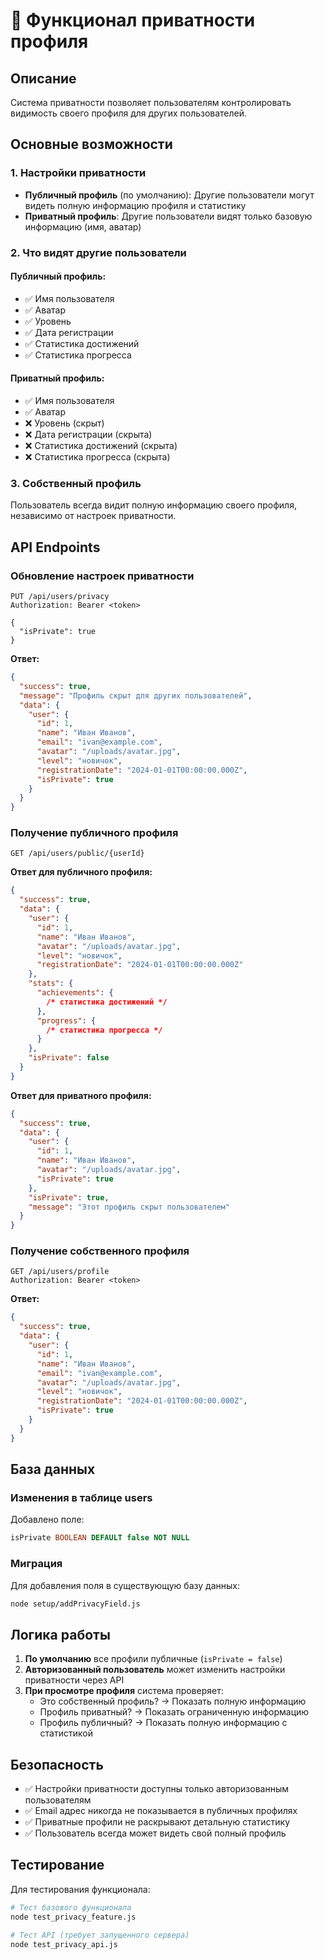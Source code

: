 # 🔐 Функционал приватности профиля

## Описание

Система приватности позволяет пользователям контролировать видимость своего профиля для других пользователей.

## Основные возможности

### 1. Настройки приватности

- **Публичный профиль** (по умолчанию): Другие пользователи могут видеть полную информацию профиля и статистику
- **Приватный профиль**: Другие пользователи видят только базовую информацию (имя, аватар)

### 2. Что видят другие пользователи

#### Публичный профиль:

- ✅ Имя пользователя
- ✅ Аватар
- ✅ Уровень
- ✅ Дата регистрации
- ✅ Статистика достижений
- ✅ Статистика прогресса

#### Приватный профиль:

- ✅ Имя пользователя
- ✅ Аватар
- ❌ Уровень (скрыт)
- ❌ Дата регистрации (скрыта)
- ❌ Статистика достижений (скрыта)
- ❌ Статистика прогресса (скрыта)

### 3. Собственный профиль

Пользователь всегда видит полную информацию своего профиля, независимо от настроек приватности.

## API Endpoints

### Обновление настроек приватности

```http
PUT /api/users/privacy
Authorization: Bearer <token>

{
  "isPrivate": true
}
```

**Ответ:**

```json
{
  "success": true,
  "message": "Профиль скрыт для других пользователей",
  "data": {
    "user": {
      "id": 1,
      "name": "Иван Иванов",
      "email": "ivan@example.com",
      "avatar": "/uploads/avatar.jpg",
      "level": "новичок",
      "registrationDate": "2024-01-01T00:00:00.000Z",
      "isPrivate": true
    }
  }
}
```

### Получение публичного профиля

```http
GET /api/users/public/{userId}
```

**Ответ для публичного профиля:**

```json
{
  "success": true,
  "data": {
    "user": {
      "id": 1,
      "name": "Иван Иванов",
      "avatar": "/uploads/avatar.jpg",
      "level": "новичок",
      "registrationDate": "2024-01-01T00:00:00.000Z"
    },
    "stats": {
      "achievements": {
        /* статистика достижений */
      },
      "progress": {
        /* статистика прогресса */
      }
    },
    "isPrivate": false
  }
}
```

**Ответ для приватного профиля:**

```json
{
  "success": true,
  "data": {
    "user": {
      "id": 1,
      "name": "Иван Иванов",
      "avatar": "/uploads/avatar.jpg",
      "isPrivate": true
    },
    "isPrivate": true,
    "message": "Этот профиль скрыт пользователем"
  }
}
```

### Получение собственного профиля

```http
GET /api/users/profile
Authorization: Bearer <token>
```

**Ответ:**

```json
{
  "success": true,
  "data": {
    "user": {
      "id": 1,
      "name": "Иван Иванов",
      "email": "ivan@example.com",
      "avatar": "/uploads/avatar.jpg",
      "level": "новичок",
      "registrationDate": "2024-01-01T00:00:00.000Z",
      "isPrivate": true
    }
  }
}
```

## База данных

### Изменения в таблице users

Добавлено поле:

```sql
isPrivate BOOLEAN DEFAULT false NOT NULL
```

### Миграция

Для добавления поля в существующую базу данных:

```bash
node setup/addPrivacyField.js
```

## Логика работы

1. **По умолчанию** все профили публичные (`isPrivate = false`)
2. **Авторизованный пользователь** может изменить настройки приватности через API
3. **При просмотре профиля** система проверяет:
   - Это собственный профиль? → Показать полную информацию
   - Профиль приватный? → Показать ограниченную информацию
   - Профиль публичный? → Показать полную информацию с статистикой

## Безопасность

- ✅ Настройки приватности доступны только авторизованным пользователям
- ✅ Email адрес никогда не показывается в публичных профилях
- ✅ Приватные профили не раскрывают детальную статистику
- ✅ Пользователь всегда может видеть свой полный профиль

## Тестирование

Для тестирования функционала:

```bash
# Тест базового функционала
node test_privacy_feature.js

# Тест API (требует запущенного сервера)
node test_privacy_api.js
```
